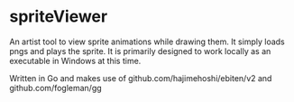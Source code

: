 # spriteViewer
An artist tool to view sprite animations while drawing them. It simply loads pngs and plays the sprite.  It is primarily designed to work locally as an executable in Windows at this time.

Written in Go and makes use of github.com/hajimehoshi/ebiten/v2 and github.com/fogleman/gg

